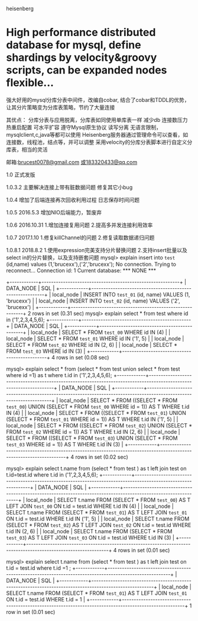 heisenberg

High performance distributed  database for mysql, define shardings by velocity&groovy scripts, 
can be expanded nodes flexible...
==========

强大好用的mysql分库分表中间件，改编自cobar, 结合了cobar和TDDL的优势，让其分片策略变为分库表策略，节约了大量连接

其优点： 分库分表与应用脱离，分库表如同使用单库表一样
减少db 连接数压力 
热重启配置
可水平扩容
遵守Mysql原生协议
读写分离
无语言限制，mysqlclient,c,java等都可以使用
Heisenberg服务器通过管理命令可以查看，如连接数，线程池，结点等，并可以调整
采用velocity的分库分表脚本进行自定义分库表，相当的灵活

邮箱:brucest0078@gmail.com 或183320433@qq.com

1.0
正式发版

1.0.3.2
主要解决连接上带有脏数据问题
修复其它小bug

1.0.4
增加了后端连接再次回收利用过程
日志保存时间问题

1.0.5  2016.5.3
增加NIO后端能力，暂废弃

1.0.6  2016.10.31
1.增加连接复用问题
2.提高多并发连接利用效率
 
1.0.7  2017.1.10
1.修复killChannel的问题
2.修复读取数据递归问题

1.0.8.1  2018.8.2
1.使用expression完美支持分片替换问题
2.支持insert批量以及select in的分片替换，以及支持嵌套问题
mysql> explain insert into `test` (id,name) values (1,'brucexx'),('2','brucexx');
No connection. Trying to reconnect...
Connection id:    1
Current database: *** NONE ***

+------------+----------------------------------------------------------+
| DATA_NODE  | SQL                                                      |
+------------+----------------------------------------------------------+
| local_node | INSERT INTO `test_01` (id, name) VALUES (1, 'brucexx')   |
| local_node | INSERT INTO `test_02` (id, name) VALUES ('2', 'brucexx') |
+------------+----------------------------------------------------------+
2 rows in set (0.31 sec)
mysql> explain select * from test where id in ('1',2,3,4,5,6);
+------------+----------------------------------------------+
| DATA_NODE  | SQL                                          |
+------------+----------------------------------------------+
| local_node | SELECT * FROM `test_00` WHERE id IN (4)      |
| local_node | SELECT * FROM `test_01` WHERE id IN ('1', 5) |
| local_node | SELECT * FROM `test_02` WHERE id IN (2, 6)   |
| local_node | SELECT * FROM `test_03` WHERE id IN (3)      |
+------------+----------------------------------------------+
4 rows in set (0.08 sec)


mysql> explain select * from (select * from test union select * from test where id =1) as t where t.id in ('1',2,3,4,5,6);
+------------+--------------------------------------------------------------------------------------------------------------------+
| DATA_NODE  | SQL                                                                                                                |
+------------+--------------------------------------------------------------------------------------------------------------------+
| local_node | SELECT * FROM ((SELECT * FROM `test_00`) UNION (SELECT * FROM `test_00` WHERE id = 1)) AS T WHERE t.id IN (4)      |
| local_node | SELECT * FROM ((SELECT * FROM `test_01`) UNION (SELECT * FROM `test_01` WHERE id = 1)) AS T WHERE t.id IN ('1', 5) |
| local_node | SELECT * FROM ((SELECT * FROM `test_02`) UNION (SELECT * FROM `test_02` WHERE id = 1)) AS T WHERE t.id IN (2, 6)   |
| local_node | SELECT * FROM ((SELECT * FROM `test_03`) UNION (SELECT * FROM `test_03` WHERE id = 1)) AS T WHERE t.id IN (3)      |
+------------+--------------------------------------------------------------------------------------------------------------------+
4 rows in set (0.02 sec)

 mysql> explain select t.name from (select * from test ) as t left join test on t.id=test.id where t.id in ('1',2,3,4,5,6);
+------------+----------------------------------------------------------------------------------------------------------------+
| DATA_NODE  | SQL                                                                                                            |
+------------+----------------------------------------------------------------------------------------------------------------+
| local_node | SELECT t.name FROM (SELECT * FROM `test_00`) AS T LEFT JOIN `test_00` ON t.id = test.id WHERE t.id IN (4)      |
| local_node | SELECT t.name FROM (SELECT * FROM `test_01`) AS T LEFT JOIN `test_01` ON t.id = test.id WHERE t.id IN ('1', 5) |
| local_node | SELECT t.name FROM (SELECT * FROM `test_02`) AS T LEFT JOIN `test_02` ON t.id = test.id WHERE t.id IN (2, 6)   |
| local_node | SELECT t.name FROM (SELECT * FROM `test_03`) AS T LEFT JOIN `test_03` ON t.id = test.id WHERE t.id IN (3)      |
+------------+----------------------------------------------------------------------------------------------------------------+
4 rows in set (0.01 sec)
 
mysql> explain select t.name from (select * from test ) as t  left join test  on t.id = test.id where t.id =1 ;
+------------+--------------------------------------------------------------------------------------------------------+
| DATA_NODE  | SQL                                                                                                    |
+------------+--------------------------------------------------------------------------------------------------------+
| local_node | SELECT t.name FROM (SELECT * FROM `test_01`) AS T LEFT JOIN `test_01` ON t.id = test.id WHERE t.id = 1 |
+------------+--------------------------------------------------------------------------------------------------------+
1 row in set (0.01 sec)


